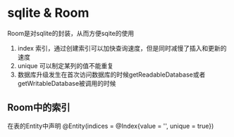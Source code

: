 # sqlite & Room
Room是对sqlite的封装，从而方便sqite的使用

1. index 索引，通过创建索引可以加快查询速度，但是同时减慢了插入和更新的速度
2. unique 可以制定某列的值不能重复
3. 数据库升级发生在首次访问数据库的时候getReadableDatabase或者getWritableDatabase被调用的时候

## Room中的索引
在表的Entity中声明
@Entity(indices = @Index{value = '', unique = true})